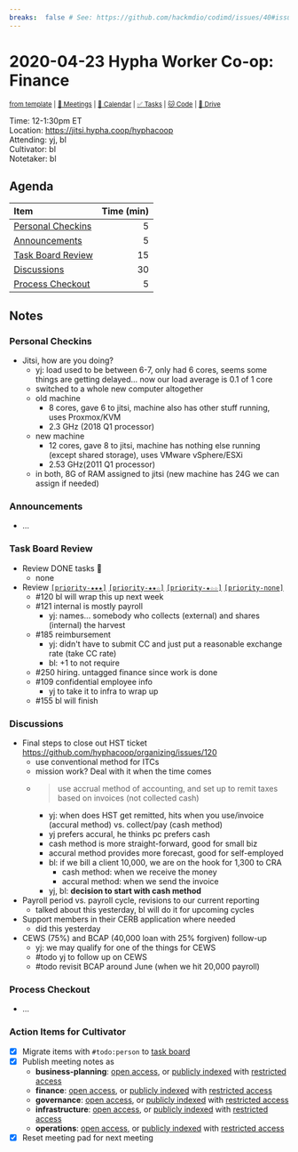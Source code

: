 ```yaml
---
breaks:  false # See: https://github.com/hackmdio/codimd/issues/40#issuecomment-172927690
---
```

# 2020-04-23 Hypha Worker Co-op: Finance

<sup>[from template][template] | [:notebook: Meetings][meetings] | [:date: Calendar][calendar] | [:white_check_mark: Tasks][tasks] | [:cat: Code][gh] | [:open_file_folder: Drive][drive]</sup>

Time:       12-1:30pm ET  
Location:   https://jitsi.hypha.coop/hyphacoop  
Attending:  yj, bl  
Cultivator: bl  
Notetaker:  bl

## Agenda

| Item                                            | Time (min) |
|:------------------------------------------------|-----------:|
| [Personal Checkins](#Personal-Checkins)         |          5 |
| [Announcements](#Announcements)                 |          5 |
| [Task Board Review](#Task-Board-Review)         |         15 |
| [Discussions](#Discussions)                     |         30 |
| [Process Checkout](#Process-Checkout)           |          5 |

## Notes

### Personal Checkins

- Jitsi, how are you doing?
    - yj: load used to be between 6-7, only had 6 cores, seems some things are getting delayed... now our load average is 0.1 of 1 core
    - switched to a whole new computer altogether
    - old machine
        - 8 cores, gave 6 to jitsi, machine also has other stuff running, uses Proxmox/KVM
        - 2.3 GHz (2018 Q1 processor)
    - new machine
        - 12 cores, gave 8 to jitsi, machine has nothing else running (except shared storage), uses VMware vSphere/ESXi
        - 2.53 GHz(2011 Q1 processor)
    - in both, 8G of RAM assigned to jitsi (new machine has 24G we can assign if needed)

### Announcements

- ...

### Task Board Review

- Review DONE tasks :tada:
	- none
- Review [`[priority-★★★]`][l-pri-hi] [`[priority-★★☆]`][l-pri-md] [`[priority-★☆☆]`][l-pri-lo] [`[priority-none]`][l-pri-none]
	- #120 bl will wrap this up next week
	- #121 internal is mostly payroll
	    - yj: names... somebody who collects (external) and shares (internal) the harvest
    - #185 reimbursement
        - yj: didn't have to submit CC and just put a reasonable exchange rate (take CC rate)
        - bl: +1 to not require
    - #250 hiring. untagged finance since work is done
    - #109 confidential employee info
        - yj to take it to infra to wrap up
    - #155 bl will finish

### Discussions

- Final steps to close out HST ticket https://github.com/hyphacoop/organizing/issues/120
    - use conventional method for ITCs
    - mission work? Deal with it when the time comes
    - >use accrual method of accounting, and set up to remit taxes based on invoices (not collected cash)
        - yj: when does HST get remitted, hits when you use/invoice (accural method) vs. collect/pay (cash method)
        - yj prefers accural, he thinks pc prefers cash
        - cash method is more straight-forward, good for small biz
        - accural method provides more forecast, good for self-employed
        - bl: if we bill a client 10,000, we are on the hook for 1,300 to CRA
            - cash method: when we receive the money
            - accural method: when we send the invoice
        - yj, bl: **decision to start with cash method**
- Payroll period vs. payroll cycle, revisions to our current reporting
    - talked about this yesterday, bl will do it for upcoming cycles
- Support members in their CERB application where needed
    - did this yesterday
- CEWS (75%) and BCAP (40,000 loan with 25% forgiven) follow-up
    - yj: we may qualify for one of the things for CEWS
    - #todo yj to follow up on CEWS
    - #todo revisit BCAP around June (when we hit 20,000 payroll)

### Process Checkout

- ...


### Action Items for Cultivator

- [x] Migrate items with `#todo:person` to [task board][tasks]
- [x] Publish meeting notes as
	- **business-planning**: [open access][biz-public], or [publicly indexed][biz-index] with [restricted access][biz-private]
	- **finance**: [open access][fin-public], or [publicly indexed][fin-index] with [restricted access][fin-private]
	- **governance**: [open access][gov-public], or [publicly indexed][gov-index] with [restricted access][gov-private]
	- **infrastructure**: [open access][inf-public], or [publicly indexed][inf-index] with [restricted access][inf-private]
	- **operations**: [open access][ops-public], or [publicly indexed][ops-index] with [restricted access][ops-private]
- [x] Reset meeting pad for next meeting

<!-- Links: Important -->
[template]: https://link.hypha.coop/wg-template
[meetings]: https://link.hypha.coop/meetings
[calendar]: https://link.hypha.coop/calendar
[tasks]:    https://link.hypha.coop/tasks
[gh]:       https://link.hypha.coop/gh
[drive]:    https://link.hypha.coop/drive

<!-- Links: Labels -->
[l-pri-hi]: https://github.com/orgs/hyphacoop/projects/2?card_filter_query=label:[priority-★★★]
[l-pri-md]: https://github.com/orgs/hyphacoop/projects/2?card_filter_query=label:[priority-★★☆]
[l-pri-lo]: https://github.com/orgs/hyphacoop/projects/2?card_filter_query=label:[priority-★☆☆]
[l-pri-none]: https://github.com/orgs/hyphacoop/projects/2?card_filter_query=-label:[priority-★☆☆]+-label:[priority-★★☆]+-label:[priority-★★★]
[l-biz]: https://github.com/orgs/hyphacoop/projects/2?card_filter_query=label:"wg:business-planning"
[l-fin]: https://github.com/orgs/hyphacoop/projects/2?card_filter_query=label:"wg:finance"
[l-gov]: https://github.com/orgs/hyphacoop/projects/2?card_filter_query=label:"wg:governance
[l-inf]: https://github.com/orgs/hyphacoop/projects/2?card_filter_query=label:"wg:infrastructure"
[l-ops]: https://github.com/orgs/hyphacoop/projects/2?card_filter_query=label:"wg:operations"
[l-none]: https://github.com/orgs/hyphacoop/projects/2?card_filter_query=-label:wg:operations+-label:wg:infrastructure+-label:wg:finance+-label:wg:governance+-label:wg:business-planning

<!-- Links: Archive -->
[biz-public]:   https://github.com/hyphacoop/organizing/new/master?filename=_posts/meeting-notes/2020-MM-DD-business-planning.md
[biz-index]:    https://github.com/hyphacoop/organizing/new/master?filename=_posts/private/meeting-notes/2020-MM-DD-business-planning.md&value=Empty%20file%20for%20public%20indexing%20of%20access-restricted%20file.
[biz-private]:  https://github.com/hyphacoop/organizing-private/new/master?filename=meeting-notes/2020-MM-DD-business-planning.md
[fin-public]:   https://github.com/hyphacoop/organizing/new/master?filename=_posts/meeting-notes/2020-MM-DD-finance.md
[fin-index]:    https://github.com/hyphacoop/organizing/new/master?filename=_posts/private/meeting-notes/2020-MM-DD-finance.md&value=Empty%20file%20for%20public%20indexing%20of%20access-restricted%20file.
[fin-private]:  https://github.com/hyphacoop/organizing-private/new/master?filename=meeting-notes/2020-MM-DD-finance.md
[gov-public]:   https://github.com/hyphacoop/organizing/new/master?filename=_posts/meeting-notes/2020-MM-DD-governance.md
[gov-index]:    https://github.com/hyphacoop/organizing/new/master?filename=_posts/private/meeting-notes/2020-MM-DD-governance.md&value=Empty%20file%20for%20public%20indexing%20of%20access-restricted%20file.
[gov-private]:  https://github.com/hyphacoop/organizing-private/new/master?filename=meeting-notes/2020-MM-DD-governance.md
[inf-public]:   https://github.com/hyphacoop/organizing/new/master?filename=_posts/meeting-notes/2020-MM-DD-infrastructure.md
[inf-index]:    https://github.com/hyphacoop/organizing/new/master?filename=_posts/private/meeting-notes/2020-MM-DD-infrastructure.md&value=Empty%20file%20for%20public%20indexing%20of%20access-restricted%20file.
[inf-private]:  https://github.com/hyphacoop/organizing-private/new/master?filename=meeting-notes/2020-MM-DD-infrastructure.md
[ops-public]:   https://github.com/hyphacoop/organizing/new/master?filename=_posts/meeting-notes/2020-MM-DD-operations.md
[ops-index]:    https://github.com/hyphacoop/organizing/new/master?filename=_posts/private/meeting-notes/2020-MM-DD-operations.md&value=Empty%20file%20for%20public%20indexing%20of%20access-restricted%20file.
[ops-private]:  https://github.com/hyphacoop/organizing-private/new/master?filename=meeting-notes/2020-MM-DD-operations.md
